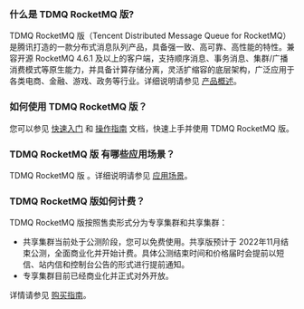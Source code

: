 ### 什么是 TDMQ RocketMQ 版?

TDMQ RocketMQ 版（Tencent Distributed Message Queue for RocketMQ）是腾讯打造的一款分布式消息队列产品，具备强一致、高可靠、高性能的特性。兼容开源 RocketMQ 4.6.1 及以上的客户端，支持顺序消息、事务消息、集群/广播消费模式等原生能力，并具备计算存储分离，灵活扩缩容的底层架构，广泛应用于各类电商、金融、游戏、政务等行业。详细说明请参见 [产品概述](https://cloud.tencent.com/document/product/1493/61575)。

### 如何使用 TDMQ RocketMQ 版？

您可以参见 [快速入门](https://cloud.tencent.com/document/product/1493/61591) 和 [操作指南](https://cloud.tencent.com/document/product/1493/61594) 文档，快速上手并使用 TDMQ RocketMQ 版。

### TDMQ RocketMQ 版 有哪些应用场景？

TDMQ RocketMQ 版 。详细说明请参见 [应用场景](https://cloud.tencent.com/document/product/1493/61577)。



### TDMQ RocketMQ 版如何计费？

TDMQ RocketMQ 版按照售卖形式分为专享集群和共享集群：

- 共享集群当前处于公测阶段，您可以免费使用。共享版预计于 2022年11月结束公测，全面商业化并开始计费。具体公测结束时间和价格届时会提前以短信、站内信和控制台公告的形式进行提前通知。
- 专享集群目前已经商业化并正式对外开放。

详情请参见 [购买指南](https://cloud.tencent.com/document/product/1493/61589)。

